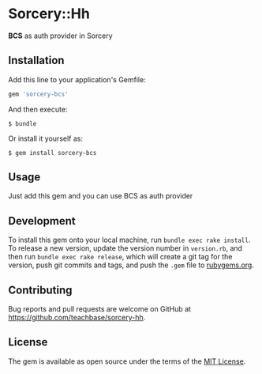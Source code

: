 # Sorcery::Hh

**BCS** as auth provider in Sorcery

## Installation

Add this line to your application's Gemfile:

```ruby
gem 'sorcery-bcs'
```

And then execute:

    $ bundle

Or install it yourself as:

    $ gem install sorcery-bcs

## Usage

Just add this gem and you can use BCS as auth provider

## Development

To install this gem onto your local machine, run `bundle exec rake install`. To release a new version, update the version number in `version.rb`, and then run `bundle exec rake release`, which will create a git tag for the version, push git commits and tags, and push the `.gem` file to [rubygems.org](https://rubygems.org).

## Contributing

Bug reports and pull requests are welcome on GitHub at https://github.com/teachbase/sorcery-hh.

## License

The gem is available as open source under the terms of the [MIT License](http://opensource.org/licenses/MIT).
